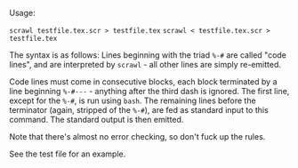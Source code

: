 Usage:

`scrawl testfile.tex.scr > testfile.tex`
`scrawl < testfile.tex.scr > testfile.tex`

The syntax is as follows:
Lines beginning with the triad `%-#` are called "code lines", and are interpreted by `scrawl` - all other lines are simply re-emitted.

Code lines must come in consecutive blocks, each block terminated by a line beginning
`%-#---` - anything after the third dash is ignored.
The first line, except for the `%-#`, is run using `bash`.
The remaining lines before the terminator (again, stripped of the `%-#`), are fed as standard input to this command.
The standard output is then emitted.

Note that there's almost no error checking, so don't fuck up the rules.



See the test file for an example.